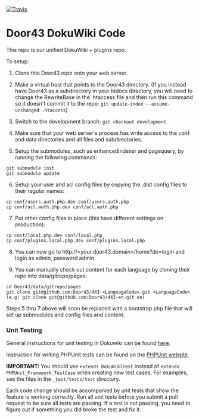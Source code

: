 [![Travis](https://travis-ci.org/unfoldingWord-dev/Door43.svg)](https://travis-ci.org/unfoldingWord-dev/Door43)

# Door43 DokuWiki Code

This repo is our unified DokuWiki + plugins repo.

To setup:

1. Clone this Door43 repo onto your web server.

2. Make a virtual host that points to the Door43 directory. (If you instead have Door43 as a subdirectory in your htdocs
directory, you will need to change the RewriteBase in the .htaccess file and then run this command so it doesn't commit
it to the repo: `git update-index --assume-unchanged .htaccess`)

3. Switch to the development branch: `git checkout development`

4. Make sure that your web server's process has write access to the conf and data directories and all files and subdirectories.

5. Setup the submodules, such as enhancedindexer and pagequery, by running the following commands:
  ```
  git submodule init
  git submodule update
  ```

6. Setup your user and acl config files by copying the .dist config files to their regular names:<br/>
  ```
  cp conf/users.auth.php.dev conf/users.auth.php
  cp conf/acl.auth.php.dev conf/acl.auth.php
  ```

7. Put other config files in place (this have different settings on production):
  ```
  cp conf/local.php.dev conf/local.php
  cp conf/plugins.local.php.dev conf/plugins.local.php
  ```

8. You can now go to http://&lt;your.door43.domain&gt;/home?do=login and login as admin, password admin.

9. You can manually check out content for each language by cloning their repo into data/gitrepo/pages:
  ```
  cd Door43/data/gitrepo/pages
  git clone git@github.com:Door43/d43-<LanguageCode>.git <LanguageCode>
  (e.g: git clone git@github.com:Door43/d43-en.git en) 
  ```

Steps 5 thru 7 above will soon be replaced with a bootstrap.php file that will set up submodules and config files and content.


### Unit Testing

General instructions for unit testing in Dokuwiki can be found [here](https://www.dokuwiki.org/devel:unittesting).

Instruction for writing PHPUnit tests can be found on the [PHPUnit website](https://phpunit.de/manual/current/en/writing-tests-for-phpunit.html).

**IMPORTANT:** You should use `extends DokuWikiTest` instead of `extends PHPUnit_Framework_TestCase` when creating new
test cases.  For examples, see the files in the `_test/tests/test` directory.

Each code change should be accompanied by unit tests that show the feature is working correctly.  Run all unit tests
before you submit a pull request to be sure all tests are passing.  If a test is not passing, you need to figure out if
something you did broke the test and fix it.

